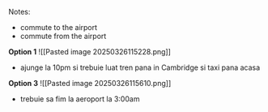 Notes:
- commute to the airport
- commute from the airport

**Option 1**
![[Pasted image 20250326115228.png]]
- ajunge la 10pm si trebuie luat tren pana in Cambridge si taxi pana acasa


**Option 3**
![[Pasted image 20250326115610.png]]  
- trebuie sa fim la aeroport la 3:00am
